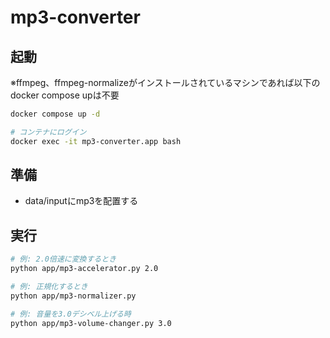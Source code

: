 # mp3-converter

## 起動

※ffmpeg、ffmpeg-normalizeがインストールされているマシンであれば以下のdocker compose upは不要

```bash
docker compose up -d

# コンテナにログイン
docker exec -it mp3-converter.app bash
```

## 準備

- data/inputにmp3を配置する

## 実行

```bash
# 例: 2.0倍速に変換するとき
python app/mp3-accelerator.py 2.0

# 例: 正規化するとき
python app/mp3-normalizer.py

# 例: 音量を3.0デシベル上げる時
python app/mp3-volume-changer.py 3.0
```
